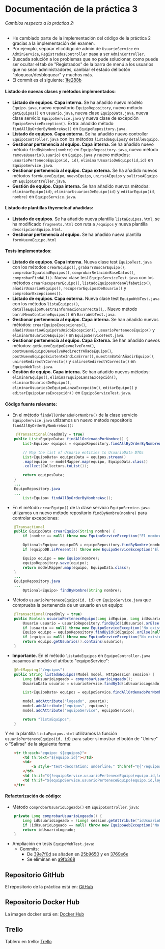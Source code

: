 # Documentación de la práctica 3

###### Cambios respecto a la práctica 2:

- He cambiado parte de la implementación del código de la práctica 2 gracias a la implementación del examen.
- Por ejemplo, separar el código de admin de ```UsuarioService``` en ```AdminService```, ```RegistradosController``` pasa a ser ```AdminController```.
- Buscada solución a los problemas que no pude solucionar, como puede ser ocultar el tab de "Registrados" de la barra de menú a los usuarios que no sean administradores, cambiar el estado del botón "bloquear/desbloquear" y muchos más.
- El commit es el siguiente: [1fe288b](https://github.com/mads-ua-23-24/mads-todolist-JoseIgnacio22/commit/1fe288bbedf27469256f088634ee30dae35afb8e)

#### Listado de nuevas clases y métodos implementados:

- **Listado de equipos. Capa interna.** Se ha añadido nuevo módelo ```Equipo.java```, nuevo repositorio ```EquipoRepository```, nuevo método ```getEquipos()``` en ```Usuario.java```, nueva clase ```EquipoData.java```, nueva clase servicio ```EquipoService.java``` y nueva clase de excepción ```EquipoServiceException()```. Extra: añadido método ```findAllByOrderByNombreAsc()``` en ```EquipoRepository.java```.
- **Listado de equipos. Capa externa.** Se ha añadido nuevo controller ```EquipoController.java``` con los métodos ```listadoEquipos```y ```detalleEquipo```.
- **Gestionar pertenencia al equipo. Capa interna.** Se ha añadido nuevo método ```findByNombre(nombre)``` en ```EquipoRepository.java```, nuevo método ```removeUsuario(usuario)``` en ```Equipo.java``` y nuevo métodos: ```usuarioPerteneceEquipo(id, id)```, ```eliminarUsuarioDeEquipo(id,id)``` en ```EquipoService.java```.
- **Gestionar pertenencia al equipo. Capa externa.** Se ha añadido nuevos métodos ```formNuevoEquipo```, ```nuevoEquipo```, ```unirseAEquipo``` y ```salirseAEquipo``` en ```EquipoController.java```.
- **Gestión de equipo. Capa interna.** Se han añadido nuevos métodos: ```eliminarEquipo(id)```, ```eliminarUsuariosDeEquipo(id)``` y ```editarEquipo(id, nombre)``` en ```EquipoService.java```.

#### Listado de plantillas thyemeleaf añadidas:
- **Listado de equipos.** Se ha añadido nueva plantilla ```listaEquipos.html```, se ha modificado ```fragments.html``` con ruta a ```/equipos``` y nueva plantilla ```descripcionEquipo.html```.
- **Gestionar pertenencia al equipo.** Se ha añadido nueva plantilla ```formNuevoEquipo.html```

#### Tests implementados:
- **Listado de equipos. Capa interna.** Nueva clase test ```EquipoTest.java``` con los métodos ```crearEquipo()```, ```grabarYBuscarEquipo()```, ```comprobarIgualdadEquipos()```, ```comprobarRelaciónBaseDatos()```, ```comprobarFindALl()```. Nueva clase test ```EquipoServiceTest.java``` con los métodos ```crearRecuperarEquipo()```, ```listadoEquiposOrdenAlfabetico()```, ```añadirUsuarioAEquipo()```, ```recuperarEquiposDeUsuario()``` y ```comprobarExcepciones()```.
- **Listado de equipos. Capa externa.** Nueva clase test ```EquipoWebTest.java``` con los métodos ```listaEquipos()```, ```detalleEquipoMuestraInformacionCorrecta()```, . Nuevo método ```barraMenuContieneEquipos()``` en ```BarraWebTest.java```.
- **Gestionar pertenencia al equipo. Capa interna.** Se han añadido nuevos métodos: ```crearEquipoExcepciones()```, ```añadirUsuarioAEquipoYaUnidoExcepcion()```, ```usuarioPerteneceEquipo()``` y ```eliminarUsuarioDeEquipo()```   en ```EquipoServiceTest.java```.
- **Gestionar pertenencia al equipo. Capa Externa.** Se han añadido nuevos métodos: ```getNuevoEquipoDevuelveForm()```, ```postNuevoEquipoDevuelveRedirectYAñadeEquipo()```, ```postNuevoEquipoExistenteIndicaError()```, ```muestraBotónAñadirEquipo()```, ```unirseRedirectYCorrecto()``` y ```salirseRedirectYCorrecto()``` en ```EquipoWebTest.java```.
- **Gestión de equipo. Capa interna.** Se han añadido nuevos métodos: ```eliminarEquipo()```, ```eliminarEquipoLanzaExcepción()```, ```eliminarUsuariosDeEquipo()```, ```eliminarUsuariosDeEquipoLanzaExcepción()```, ```editarEquipo()``` y ```editarEquipoLanzaExcepción()``` en ```EquipoServiceTest.java```.

#### Código fuente relevante:
- En el método ```findAllOrdenadoPorNombre()``` de la clase servicio ```EquipoService.java``` utilzamos un nuevo método repositorio ```findAllByOrderByNombreAsc()```:
```java
     @Transactional(readOnly = true)
    public List<EquipoData> findAllOrdenadoPorNombre() {
        List<Equipo> equipos = equipoRepository.findAllByOrderByNombreAsc();

        // Map the list of Usuario entities to UsuarioData DTOs
        List<EquipoData> equiposData = equipos.stream()
        .map(equipo -> modelMapper.map(equipo, EquipoData.class))
        .collect(Collectors.toList());

        return equiposData;
    }
    ...
    EquipoRepository.java
    ...
        List<Equipo> findAllByOrderByNombreAsc();
```
- En el método ```crearEquipo()``` de la clase servicio ```EquipoService.java``` utilzamos un nuevo método repositorio ```findByNombre(nombre)``` para controlar excepciones:
```java
    @Transactional
    public EquipoData crearEquipo(String nombre) {
        if (nombre == null) throw new EquipoServiceException("El nombre del equipo no puede ser nulo");

        Optional<Equipo> equipoDB = equipoRepository.findByNombre(nombre);
        if (equipoDB.isPresent()) throw new EquipoServiceException("El equipo " + nombre + " ya está creado");

        Equipo equipo = new Equipo(nombre);
        equipoRepository.save(equipo);
        return modelMapper.map(equipo, EquipoData.class);
    }
    ...
    EquipoRepository.java
    ...
        Optional<Equipo> findByNombre(String nombre);
```
- Método ```usuarioPerteneceEquipo(id, id)``` en ```EquipoService.java``` que comprueba la pertenencia de un usuario en un equipo:
```java
    @Transactional(readOnly = true)
    public Boolean usuarioPerteneceEquipo(Long idEquipo, Long idUsuario) {
        Usuario usuario = usuarioRepository.findById(idUsuario).orElse(null);
        if (usuario == null) throw new EquipoServiceException("No existe usuario con id " + idUsuario);
        Equipo equipo = equipoRepository.findById(idEquipo).orElse(null);
        if (equipo == null) throw new EquipoServiceException("No existe equipo con id " + idEquipo);
        return equipo.getUsuarios().contains(usuario);
    }
```
- **Importante.** En el método ```listadoEquipos``` en ```EquipoController.java``` pasamos al modelo el atributo "equipoService":
```java
    @GetMapping("/equipos")
    public String listadoEquipos(Model model, HttpSession session) {
        Long idUsuarioLogeado = comprobarUsuarioLogeado();
        UsuarioData usuario = usuarioService.findById(idUsuarioLogeado);

        List<EquipoData> equipos = equipoService.findAllOrdenadoPorNombre();

        model.addAttribute("logeado", usuario);
        model.addAttribute("equipos", equipos);
        model.addAttribute("equipoService", equipoService);

        return "listaEquipos";
    }
```
Y en la plantilla ```listaEquipos.html``` utilizamos la función ```usuarioPerteneceEquipo(id, id)``` para saber si mostrar el botón de "Unirse" o "Salirse" de la siguiente forma:
```html
    <tr th:each="equipo: ${equipos}">
        <td th:text="${equipo.id}"></td>
        <td>
            <a style="text-decoration: underline;" th:href="@{'/equipos/' + ${equipo.id}}" th:text="${equipo.nombre}"></a>
        </td>
        <td th:if="${!equipoService.usuarioPerteneceEquipo(equipo.id,logeado.id)}"><a class="btn btn-primary btn-xs" th:href="@{'/equipos/' + ${equipo.id} + '/unirse'}"/>Unirse</a></td>
        <td th:if="${equipoService.usuarioPerteneceEquipo(equipo.id,logeado.id)}"><a class="btn btn-danger btn-xs" th:href="@{'/equipos/' + ${equipo.id} + '/salirse'}"/>Salirse</a></td>
    </tr>
```
#### Refactorización de código:
- Método ```comprobarUsuarioLogeado()``` en ```EquipoController.java```:
```java
    private Long comprobarUsuarioLogeado() {
        Long idUsuarioLogeado = (Long) session.getAttribute("idUsuarioLogeado");
        if (idUsuarioLogeado == null) throw new EquipoWebException("No hay ningún usuario logeado");
        return idUsuarioLogeado;
    }
```
- Ampliación en tests ```EquipoWebTest.java```:
   - Commits: 
     - De [39e7f0d](https://github.com/mads-ua-23-24/mads-todolist-JoseIgnacio22/commit/39e7f0de29f1ebd34d65071ba91c5962002ad2c2) se añaden en [25b9650](https://github.com/mads-ua-23-24/mads-todolist-JoseIgnacio22/commit/25b96503963bb9bfa99502965ca996726e21c385) y en [3769e6e](https://github.com/mads-ua-23-24/mads-todolist-JoseIgnacio22/commit/3769e6e8cffe5be90e70101058d00ae242d9e420)
     - Se eliminan en [a9fb368](https://github.com/mads-ua-23-24/mads-todolist-JoseIgnacio22/commit/a9fb36838180fae9db652c4a585d6c8bd41e2ff1) 

## Repositorio GitHub

El repositorio de la práctica está en: [GitHub](https://github.com/mads-ua-23-24/mads-todolist-JoseIgnacio22)

## Repositorio Docker Hub

La imagen docker está en: [Docker Hub](https://hub.docker.com/r/joseignacio22/mads-todolist)

## Trello

Tablero en trello: [Trello](https://trello.com/b/lr6Fz8mP/todolist-mads)